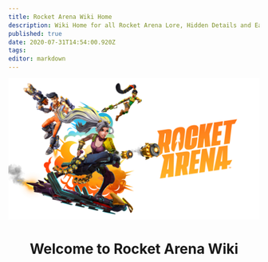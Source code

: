 ```yaml
---
title: Rocket Arena Wiki Home
description: Wiki Home for all Rocket Arena Lore, Hidden Details and Easter Eggs
published: true
date: 2020-07-31T14:54:00.920Z
tags: 
editor: markdown
---
```


<p align="center">
	<img alt="ra_wiki-home.jpg" src="/ra_primary-art_crop_3840x2160.jpg" width="700">
</p>
<h1 align="center">
  Welcome to Rocket Arena Wiki
</h1>